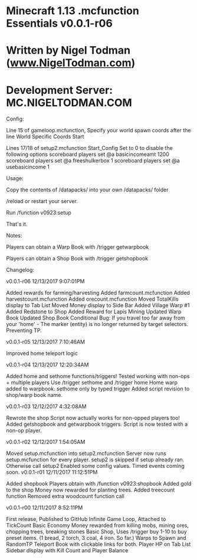 # Minecraft 1.13 .mcfunction Essentials v0.0.1-r06

# Written by Nigel Todman (www.NigelTodman.com)

# Development Server: MC.NIGELTODMAN.COM

Config:


Line 15 of gameloop.mcfunction, Specify your world spawn coords after the line 
World Specific Coords Start

Lines 17/18 of setup2.mcfunction
Start_Config
Set to 0 to disable the following options
scoreboard players set @a basicincomeamt 1200
scoreboard players set @a freeshulkerbox 1
scoreboard players set @a usebasicincome 1


Usage:


Copy the contents of /datapacks/ into your own /datapacks/ folder

/reload or restart your server.

Run /function v0923:setup

That's it.

Notes:


Players can obtain a Warp Book with /trigger getwarpbook

Players can obtain a Shop Book with /trigger getshopbook

Changelog:

v0.0.1-r06 12/13/2017 9:07:01PM

Added rewards for farming/harvesting
Added farmcount.mcfunction
Added harvestcount.mcfunction
Added orecount.mcfunction
Moved TotalKills display to Tab List
Moved Money display to Side Bar
Added Village Warp #1
Added Redstone to Shop
Added Reward for Lapis Mining
Updated Warp Book
Updated Shop Book
Conditional Bug: If you travel too far away from your 'home' - The marker (entity) is no longer returned by target selectors. Preventing TP.


v0.0.1-r05 12/13/2017 7:10:46AM

Improved home teleport logic

v0.0.1-r04 12/13/2017 12:20:34AM

Added home and sethome functions/triggers!
Tested working with non-ops + multiple players
Use /trigger sethome and /trigger home
Home warp added to warpbook. sethome only by typed trigger
Added script revision to shop/warp book name.

v0.0.1-r03 12/12/2017 4:32:08AM

Rewrote the shop
Script now actually works for non-opped players too!
Added getshopbook and getwarpbook triggers.
Script is now tested with a non-op player.

v0.0.1-r02 12/12/2017 1:54:05AM

Moved setup.mcfunction into setup2.mcfunction
Server now runs setup.mcfunction for every player. setup2 is skipped if
setup already ran. Otherwise call setup2
Enabled some config values.
Timed events coming soon.
v0.0.1-r01 12/11/2017 11:12:51PM

Added shopbook
Players obtain with /function v0923:shopbook
Added gold to the shop
Money now rewarded for planting trees.
Added treecount function
Removed extra woodcount function call

v0.0.1-r00 12/11/2017 8:52:11PM

First release, Published to GitHub
Infinite Game Loop, Attached to TickCount
Basic Economy
Money rewarded from killing mobs, mining ores, chopping trees, breaking stones
Basic Shop, Uses /trigger buy 1-10 to buy preset items.
(1 bread, 2 torch, 3 coal, 4 iron. So far.)
Warps to Spawn and RandomTP
Teleport Book with clickable links for both.
Player HP on Tab List
Sidebar display with Kill Count and Player Balance
